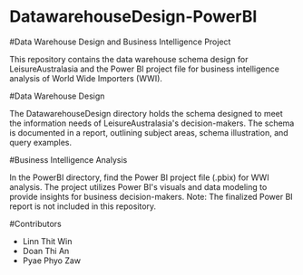 # DatawarehouseDesign-PowerBI

#Data Warehouse Design and Business Intelligence Project

This repository contains the data warehouse schema design for LeisureAustralasia and the Power BI project file for business intelligence analysis of World Wide Importers (WWI).

#Data Warehouse Design

The DatawarehouseDesign directory holds the schema designed to meet the information needs of LeisureAustralasia's decision-makers. The schema is documented in a report, outlining subject areas, schema illustration, and query examples.

#Business Intelligence Analysis

In the PowerBI directory, find the Power BI project file (.pbix) for WWI analysis. The project utilizes Power BI's visuals and data modeling to provide insights for business decision-makers.
Note: The finalized Power BI report is not included in this repository.

#Contributors
* Linn Thit Win
* Doan Thi An
* Pyae Phyo Zaw

